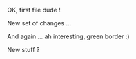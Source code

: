 
OK, first file dude !

New set of changes ...

And again ... ah interesting, green border :)

New stuff ?